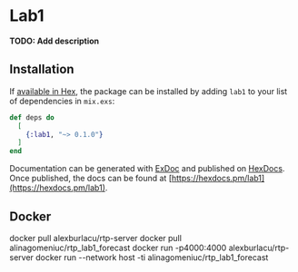 # Lab1

**TODO: Add description**

## Installation

If [available in Hex](https://hex.pm/docs/publish), the package can be installed
by adding `lab1` to your list of dependencies in `mix.exs`:

```elixir
def deps do
  [
    {:lab1, "~> 0.1.0"}
  ]
end
```

Documentation can be generated with [ExDoc](https://github.com/elixir-lang/ex_doc)
and published on [HexDocs](https://hexdocs.pm). Once published, the docs can
be found at [https://hexdocs.pm/lab1](https://hexdocs.pm/lab1).


## Docker
docker pull alexburlacu/rtp-server
docker pull alinagomeniuc/rtp_lab1_forecast
docker run -p4000:4000 alexburlacu/rtp-server
docker run --network host -ti alinagomeniuc/rtp_lab1_forecast

